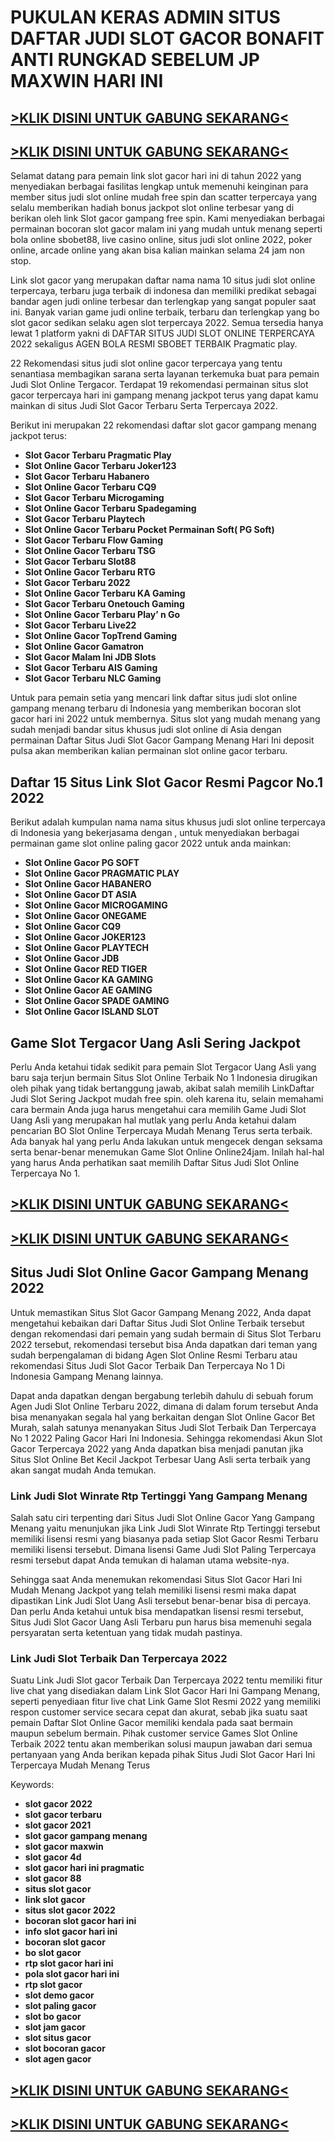 PUKULAN KERAS ADMIN SITUS DAFTAR JUDI SLOT GACOR BONAFIT ANTI RUNGKAD SEBELUM JP MAXWIN HARI INI
================================================================================================

**[\>KLIK DISINI UNTUK GABUNG SEKARANG<](https://rebrand.ly/mbohcor)**
----------------------------------------------------------------------

**[\>KLIK DISINI UNTUK GABUNG SEKARANG<](https://rebrand.ly/kescorse)**
-----------------------------------------------------------------------

Selamat datang para pemain link slot gacor hari ini di tahun 2022 yang menyediakan berbagai fasilitas lengkap untuk memenuhi keinginan para member situs judi slot online mudah free spin dan scatter terpercaya yang selalu memberikan hadiah bonus jackpot slot online terbesar yang di berikan oleh link Slot gacor gampang free spin. Kami menyediakan berbagai permainan bocoran slot gacor malam ini yang mudah untuk menang seperti bola online sbobet88, live casino online, situs judi slot online 2022, poker online, arcade online yang akan bisa kalian mainkan selama 24 jam non stop.

Link slot gacor yang merupakan daftar nama nama 10 situs judi slot online terpercaya, terbaru juga terbaik di indonesa dan memiliki predikat sebagai bandar agen judi online terbesar dan terlengkap yang sangat populer saat ini. Banyak varian game judi online terbaik, terbaru dan terlengkap yang bo slot gacor sedikan selaku agen slot terpercaya 2022. Semua tersedia hanya lewat 1 platform yakni di DAFTAR SITUS JUDI SLOT ONLINE TERPERCAYA 2022 sekaligus AGEN BOLA RESMI SBOBET TERBAIK Pragmatic play.

22 Rekomendasi situs judi slot online gacor terpercaya yang tentu senantiasa membagikan sarana serta layanan terkemuka buat para pemain Judi Slot Online Tergacor. Terdapat 19 rekomendasi permainan situs slot gacor terpercaya hari ini gampang menang jackpot terus yang dapat kamu mainkan di situs Judi Slot Gacor Terbaru Serta Terpercaya 2022.

Berikut ini merupakan 22 rekomendasi daftar slot gacor gampang menang jackpot terus:

*   **Slot Gacor Terbaru Pragmatic Play**
*   **Slot Online Gacor Terbaru Joker123**
*   **Slot Gacor Terbaru Habanero**
*   **Slot Online Gacor Terbaru CQ9**
*   **Slot Gacor Terbaru Microgaming**
*   **Slot Online Gacor Terbaru Spadegaming**
*   **Slot Gacor Terbaru Playtech**
*   **Slot Online Gacor Terbaru Pocket Permainan Soft( PG Soft)**
*   **Slot Gacor Terbaru Flow Gaming**
*   **Slot Online Gacor Terbaru TSG**
*   **Slot Gacor Terbaru Slot88**
*   **Slot Online Gacor Terbaru RTG**
*   **Slot Gacor Terbaru 2022**
*   **Slot Online Gacor Terbaru KA Gaming**
*   **Slot Gacor Terbaru Onetouch Gaming**
*   **Slot Online Gacor Terbaru Play’ n Go**
*   **Slot Gacor Terbaru Live22**
*   **Slot Online Gacor TopTrend Gaming**
*   **Slot Online Gacor Gamatron**
*   **Slot Gacor Malam Ini JDB Slots**
*   **Slot Gacor Terbaru AIS Gaming**
*   **Slot Gacor Terbaru NLC Gaming**

Untuk para pemain setia yang mencari link daftar situs judi slot online gampang menang terbaru di Indonesia yang memberikan bocoran slot gacor hari ini 2022 untuk membernya. Situs slot yang mudah menang yang sudah menjadi bandar situs khusus judi slot online di Asia dengan permainan Daftar Situs Judi Slot Gacor Gampang Menang Hari Ini deposit pulsa akan memberikan kalian permainan slot online gacor terbaru.

Daftar 15 Situs Link Slot Gacor Resmi Pagcor No.1 2022
------------------------------------------------------

Berikut adalah kumpulan nama nama situs khusus judi slot online terpercaya di Indonesia yang bekerjasama dengan , untuk menyediakan berbagai permainan game slot online paling gacor 2022 untuk anda mainkan:

*   **Slot Online Gacor PG SOFT**
*   **Slot Online Gacor PRAGMATIC PLAY**
*   **Slot Online Gacor HABANERO**
*   **Slot Online Gacor DT ASIA**
*   **Slot Online Gacor MICROGAMING**
*   **Slot Online Gacor ONEGAME**
*   **Slot Online Gacor CQ9**
*   **Slot Online Gacor JOKER123**
*   **Slot Online Gacor PLAYTECH**
*   **Slot Online Gacor JDB**
*   **Slot Online Gacor RED TIGER**
*   **Slot Online Gacor KA GAMING**
*   **Slot Online Gacor AE GAMING**
*   **Slot Online Gacor SPADE GAMING**
*   **Slot Online Gacor ISLAND SLOT**

Game Slot Tergacor Uang Asli Sering Jackpot
-------------------------------------------

Perlu Anda ketahui tidak sedikit para pemain Slot Tergacor Uang Asli yang baru saja terjun bermain Situs Slot Online Terbaik No 1 Indonesia dirugikan oleh pihak yang tidak bertanggung jawab, akibat salah memilih LinkDaftar Judi Slot Sering Jackpot mudah free spin. oleh karena itu, selain memahami cara bermain Anda juga harus mengetahui cara memilih Game Judi Slot Uang Asli yang merupakan hal mutlak yang perlu Anda ketahui dalam pencarian BO Slot Online Terpercaya Mudah Menang Terus serta terbaik. Ada banyak hal yang perlu Anda lakukan untuk mengecek dengan seksama serta benar-benar menemukan Game Slot Online Online24jam. Inilah hal-hal yang harus Anda perhatikan saat memilih Daftar Situs Judi Slot Online Terpercaya No 1.

**[\>KLIK DISINI UNTUK GABUNG SEKARANG<](https://rebrand.ly/mbohcor)**
----------------------------------------------------------------------

**[\>KLIK DISINI UNTUK GABUNG SEKARANG<](https://rebrand.ly/kescorse)**
-----------------------------------------------------------------------

Situs Judi Slot Online Gacor Gampang Menang 2022
------------------------------------------------

Untuk memastikan Situs Slot Gacor Gampang Menang 2022, Anda dapat mengetahui kebaikan dari Daftar Situs Judi Slot Online Terbaik tersebut dengan rekomendasi dari pemain yang sudah bermain di Situs Slot Terbaru 2022 tersebut, rekomendasi tersebut bisa Anda dapatkan dari teman yang sudah berpengalaman di bidang Agen Slot Online Resmi Terbaru atau rekomendasi Situs Judi Slot Gacor Terbaik Dan Terpercaya No 1 Di Indonesia Gampang Menang lainnya.

Dapat anda dapatkan dengan bergabung terlebih dahulu di sebuah forum Agen Judi Slot Online Terbaru 2022, dimana di dalam forum tersebut Anda bisa menanyakan segala hal yang berkaitan dengan Slot Online Gacor Bet Murah, salah satunya menanyakan Situs Judi Slot Terbaik Dan Terpercaya No 1 2022 Paling Gacor Hari Ini Indonesia. Sehingga rekomendasi Akun Slot Gacor Terpercaya 2022 yang Anda dapatkan bisa menjadi panutan jika Situs Slot Online Bet Kecil Jackpot Terbesar Uang Asli serta terbaik yang akan sangat mudah Anda temukan.

### Link Judi Slot Winrate Rtp Tertinggi Yang Gampang Menang

Salah satu ciri terpenting dari Situs Judi Slot Online Gacor Yang Gampang Menang yaitu menunjukan jika Link Judi Slot Winrate Rtp Tertinggi tersebut memiliki lisensi resmi yang biasanya pada setiap Slot Gacor Resmi Terbaru memiliki lisensi tersebut. Dimana lisensi Game Judi Slot Paling Terpercaya resmi tersebut dapat Anda temukan di halaman utama website-nya.

Sehingga saat Anda menemukan rekomendasi Situs Slot Gacor Hari Ini Mudah Menang Jackpot yang telah memiliki lisensi resmi maka dapat dipastikan Link Judi Slot Uang Asli tersebut benar-benar bisa di percaya. Dan perlu Anda ketahui untuk bisa mendapatkan lisensi resmi tersebut, Situs Judi Slot Gacor Uang Asli Terbaru pun harus bisa memenuhi segala persyaratan serta ketentuan yang tidak mudah pastinya.

### Link Judi Slot Terbaik Dan Terpercaya 2022

Suatu Link Judi Slot gacor Terbaik Dan Terpercaya 2022 tentu memiliki fitur live chat yang disediakan dalam Link Slot Gacor Hari Ini Gampang Menang, seperti penyediaan fitur live chat Link Game Slot Resmi 2022 yang memiliki respon customer service secara cepat dan akurat, sebab jika suatu saat pemain Daftar Slot Online Gacor memiliki kendala pada saat bermain maupun sebelum bermain. Pihak customer service Games Slot Online Terbaik 2022 tentu akan memberikan solusi maupun jawaban dari semua pertanyaan yang Anda berikan kepada pihak Situs Judi Slot Gacor Hari Ini Terpercaya Mudah Menang Terus

Keywords:

*   **slot gacor 2022**
*   **slot gacor terbaru**
*   **slot gacor 2021**
*   **slot gacor gampang menang**
*   **slot gacor maxwin**
*   **slot gacor 4d**
*   **slot gacor hari ini pragmatic**
*   **slot gacor 88**
*   **situs slot gacor**
*   **link slot gacor**
*   **situs slot gacor 2022**
*   **bocoran slot gacor hari ini**
*   **info slot gacor hari ini**
*   **bocoran slot gacor**
*   **bo slot gacor**
*   **rtp slot gacor hari ini**
*   **pola slot gacor hari ini**
*   **rtp slot gacor**
*   **slot demo gacor**
*   **slot paling gacor**
*   **slot bo gacor**
*   **slot jam gacor**
*   **slot situs gacor**
*   **slot bocoran gacor**
*   **slot agen gacor**

**[\>KLIK DISINI UNTUK GABUNG SEKARANG<](https://rebrand.ly/mbohcor)**
----------------------------------------------------------------------

**[\>KLIK DISINI UNTUK GABUNG SEKARANG<](https://rebrand.ly/kescorse)**
-----------------------------------------------------------------------
